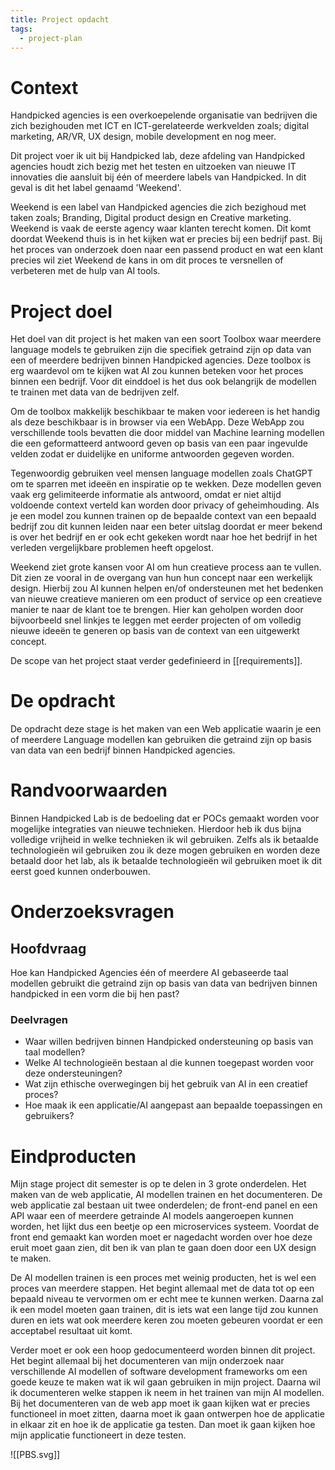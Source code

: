 ```yaml
---
title: Project opdacht
tags:
  - project-plan
---
```

# Context 
Handpicked agencies is een overkoepelende organisatie van bedrijven die zich bezighouden met ICT en ICT-gerelateerde werkvelden zoals; digital marketing, AR/VR, UX design, mobile development en nog meer.

Dit project voer ik uit bij Handpicked lab, deze afdeling van Handpicked agencies houdt zich bezig met het testen en uitzoeken van nieuwe IT innovaties die aansluit bij één of meerdere labels van Handpicked. In dit geval is dit het label genaamd 'Weekend'. 

Weekend is een label van Handpicked agencies die zich bezighoud met taken zoals; Branding, Digital product design en Creative marketing. Weekend is vaak de eerste agency waar klanten terecht komen. Dit komt doordat Weekend thuis is in het kijken wat er precies bij een bedrijf past. Bij het proces van onderzoek doen naar een passend product en wat een klant precies wil ziet Weekend de kans in om dit proces te versnellen of verbeteren met de hulp van AI tools. 

# Project doel
Het doel van dit project is het maken van een soort Toolbox waar meerdere language models te gebruiken zijn die specifiek getraind zijn op data van een of meerdere bedrijven binnen Handpicked agencies. Deze toolbox is erg waardevol om te kijken wat AI zou kunnen beteken voor het proces binnen een bedrijf. Voor dit einddoel is het dus ook belangrijk de modellen te trainen met data van de bedrijven zelf. 

Om de toolbox makkelijk beschikbaar te maken voor iedereen is het handig als deze beschikbaar is in browser via een WebApp. Deze WebApp zou verschillende tools bevatten die door middel van Machine learning modellen die een geformatteerd antwoord geven op basis van een paar ingevulde velden zodat er duidelijke en uniforme antwoorden gegeven worden.

Tegenwoordig gebruiken veel mensen language modellen zoals ChatGPT om te sparren met ideeën en inspiratie op te wekken. Deze modellen geven vaak erg gelimiteerde informatie als antwoord, omdat er niet altijd voldoende context verteld kan worden door privacy of geheimhouding. Als je een model zou kunnen trainen op de bepaalde context van een bepaald bedrijf zou dit kunnen leiden naar een beter uitslag doordat er meer bekend is over het bedrijf en er ook echt gekeken wordt naar hoe het bedrijf in het verleden vergelijkbare problemen heeft opgelost.

Weekend ziet grote kansen voor AI om hun creatieve process aan te vullen. Dit zien ze vooral in de overgang van hun hun concept naar een werkelijk design. Hierbij zou AI kunnen helpen en/of ondersteunen met het bedenken van nieuwe creatieve manieren om een product of service op een creatieve manier te naar de klant toe te brengen. Hier kan geholpen worden door bijvoorbeeld snel linkjes te leggen met eerder projecten of om volledig nieuwe ideeën te generen op basis van de context van een uitgewerkt concept. 

De scope van het project staat verder gedefinieerd in [[requirements]].

# De opdracht
De opdracht deze stage is het maken van een Web applicatie waarin je een of meerdere Language modellen kan gebruiken die getraind zijn op basis van data van een bedrijf binnen Handpicked agencies.

# Randvoorwaarden
Binnen Handpicked Lab is de bedoeling dat er POCs gemaakt worden voor mogelijke integraties van nieuwe technieken. Hierdoor heb ik dus bijna volledige vrijheid in welke technieken ik wil gebruiken. Zelfs als ik betaalde technologieën wil gebruiken zou ik deze mogen gebruiken en worden deze betaald door het lab, als ik betaalde technologieën wil gebruiken moet ik dit eerst goed kunnen onderbouwen.

# Onderzoeksvragen
## Hoofdvraag
Hoe kan Handpicked Agencies één of meerdere AI gebaseerde taal modellen gebruikt die getraind zijn op basis van data van bedrijven binnen handpicked in een vorm die bij hen past?
### Deelvragen
- Waar willen bedrijven binnen Handpicked ondersteuning op basis van taal modellen?
- Welke AI technologieën bestaan al die kunnen toegepast worden voor deze ondersteuningen?
- Wat zijn ethische overwegingen bij het gebruik van AI in een creatief proces?
- Hoe maak ik een applicatie/AI aangepast aan bepaalde toepassingen en gebruikers?

# Eindproducten
Mijn stage project dit semester is op te delen in 3 grote onderdelen. Het maken van de web applicatie, AI modellen trainen en het documenteren. De web applicatie zal bestaan uit twee onderdelen; de front-end panel en een API waar een of meerdere getrainde AI models aangeroepen kunnen worden, het lijkt dus een beetje op een microservices systeem. Voordat de front end gemaakt kan worden moet er nagedacht worden over hoe deze eruit moet gaan zien, dit ben ik van plan te gaan doen door een UX design te maken. 

De AI modellen trainen is een proces met weinig producten, het is wel een proces van meerdere stappen. Het begint allemaal met de data tot op een bepaald niveau te vervormen om er echt mee te kunnen werken. Daarna zal ik een model moeten gaan trainen, dit is iets wat een lange tijd zou kunnen duren en iets wat ook meerdere keren zou moeten gebeuren voordat er een acceptabel resultaat uit komt. 

Verder moet er ook een hoop gedocumenteerd worden binnen dit project. Het begint allemaal bij het documenteren van mijn onderzoek naar verschillende AI modellen of software development frameworks om een goede keuze te maken wat ik wil gaan gebruiken in mijn project. Daarna wil ik documenteren welke stappen ik neem in het trainen van mijn AI modellen. Bij het documenteren van de web app moet ik gaan kijken wat er precies functioneel in moet zitten, daarna moet ik gaan ontwerpen hoe de applicatie in elkaar zit en hoe ik de applicatie ga testen. Dan moet ik gaan kijken hoe mijn applicatie functioneert in deze testen.

![[PBS.svg]]